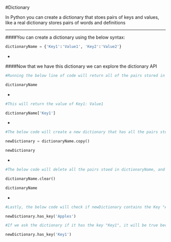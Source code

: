 #Dictionary

In Python you can create a dictionary that stoes pairs of keys and values, like a real dictionary stores pairs of words and definitions

***

####You can create a dictionary using the below syntax:

```python
dictionaryName = {'Key1':'Value1', 'Key2':'Value2'}
```

-

####Now that we have this dictionary we can explore the dictionary API

```python
#Running the below line of code will return all of the pairs stored in the dictonary: {'Key1': 'Value1', 'Key2': 'Value2'}

dictionaryName
```

-

```python
#This will return the value of Key1: Value1

dictionaryName['Key1']
```

-

```python
#The below code will create a new dictionary that has all the pairs stored in the dictionaryName dictionary, then it will return those pairs

newDictionary = dictionaryName.copy()

newDictionary
```

-

```python
#The below code will delete all the pairs stoed in dictionaryName, and will then return the empty dictionary: {}

dictionaryName.clear()

dictionaryName
```

-

```python
#Lastly, the below code will check if newDictionary contains the Key "Apples", this will return false

newDictionary.has_key('Apples')

#If we ask the dictionary if it has the key "Key1", it will be true because newDictionary still has that key from when we copied it over from before

newDictionary.has_key('Key1')
```